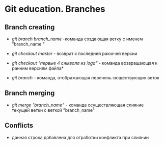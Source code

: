 # Git education. Branches

## Branch creating

* *git branch branch_name* -команда создающая ветку с именем "branch_name " 

* *git checkout master* - возврат к последней раюочей версии
* *git checkout "первые 4 символа из loga"* - команда возвращающая к ранним версиям файла*
* *git branch* - команда, отображающая перечень сюществующих веток 

## Branch merging

* *git merge "branch_name"* - команда осуществляющая слияние текущей ветки с веткой "branch_name" 

## Conflicts

* данная строка добавлена для отработки конфликта при слиянии